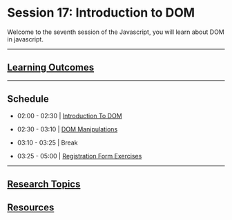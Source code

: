 # Session 17: Introduction to DOM

Welcome to the seventh session of the Javascript, you will learn about DOM in javascript.

---  

## **[Learning Outcomes](./learning-outcomes.md)**

---

## Schedule

- 02:00 - 02:30 | [Introduction To DOM](./Intro-to-DOM.md)

- 02:30 - 03:10   | [DOM Manipulations](./DOM-manipulations.md)
- 03:10 - 03:25  | Break
- 03:25 - 05:00   | [Registration Form Exercises](./Dom-Exercises.md)

---

## **[Research Topics](./research-topics.md)**

## **[Resources](./resources.md)**
